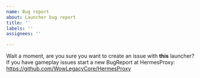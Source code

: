 ```yaml
---
name: Bug report
about: Launcher bug report
title: ''
labels: ''
assignees: ''

---
```


Wait a moment,
are you sure you want to create an issue with **this** launcher?
If you have gameplay issues start a new BugReport at HermesProxy: https://github.com/WowLegacyCore/HermesProxy
